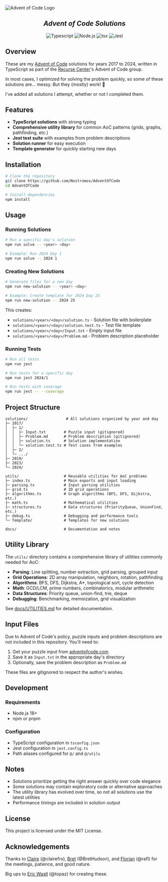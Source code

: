 ![Advent of Code Logo](https://repository-images.githubusercontent.com/112706767/160be980-3b1a-11eb-9dbe-439a40adfa99)
<h2 align="center"><i>Advent of Code Solutions</i></h2>

<p align="center">
  <a>
    <img alt="Typescript" src="https://shields.io/badge/TypeScript-3178C6?logo=TypeScript&logoColor=FFF&style=for-the-badge" />
  </a> 
  <a>
    <img alt="Node.js" src="https://img.shields.io/badge/node.js-339933?style=for-the-badge&logo=Node.js&logoColor=white" />
  </a>
  <a>
    <img alt="tsx" src="https://img.shields.io/static/v1?style=for-the-badge&message=tsx&color=3178C6&logo=tsx&logoColor=FFFFFF&label=" />
  </a>
  <a>
    <img alt="Jest" src="https://img.shields.io/badge/Jest-323330?style=for-the-badge&logo=Jest&logoColor=white" />
  </a>
</p>

## Overview

These are my [Advent of Code](https://adventofcode.com/) solutions for years 2017 to 2024, written in TypeScript as part of the [Recurse Center](https://recurse.com/)'s Advent of Code group.

In most cases, I optimized for solving the problem quickly, so some of these solutions are... messy. But they (mostly) work! 🎄

I've added all solutions I attempt, whether or not I completed them.

## Features

- **TypeScript solutions** with strong typing
- **Comprehensive utility library** for common AoC patterns (grids, graphs, pathfinding, etc.)
- **Jest test suite** with examples from problem descriptions
- **Solution runner** for easy execution
- **Template generator** for quickly starting new days

## Installation

```bash
# Clone the repository
git clone https://github.com/Nostromos/AdventOfCode
cd AdventOfCode

# Install dependencies
npm install
```

## Usage

### Running Solutions

```bash
# Run a specific day's solution
npm run solve -- <year> <day>

# Example: Run 2024 Day 1
npm run solve -- 2024 1
```

### Creating New Solutions

```bash
# Generate files for a new day
npm run new-solution -- <year> <day>

# Example: Create template for 2024 Day 25
npm run new-solution -- 2024 25
```

This creates:
- `solutions/<year>/<day>/solution.ts` - Solution file with boilerplate
- `solutions/<year>/<day>/solution.test.ts` - Test file template
- `solutions/<year>/<day>/Input.txt` - Empty input file
- `solutions/<year>/<day>/Problem.md` - Problem description placeholder

### Running Tests

```bash
# Run all tests
npm run jest

# Run tests for a specific day
npm run jest 2024/1

# Run tests with coverage
npm run jest -- --coverage
```

## Project Structure

```
solutions/                 # All solutions organized by year and day
├─ 2017/                  
│  ├─ 1/                  
│  │  ├─ Input.txt        # Puzzle input (gitignored)
│  │  ├─ Problem.md       # Problem description (gitignored)
│  │  ├─ solution.ts      # Solution implementation
│  │  └─ solution.test.ts # Test cases from examples
│  ├─ 2/
│  └─ .../
├─ 2019/
├─ 2023/
└─ 2024/

utils/                    # Reusable utilities for AoC problems
├─ index.ts               # Main exports and input loading
├─ parsing.ts             # Input parsing utilities
├─ grid.ts                # 2D grid operations
├─ algorithms.ts          # Graph algorithms (BFS, DFS, Dijkstra, etc.)
├─ math.ts                # Mathematical utilities
├─ structures.ts          # Data structures (PriorityQueue, UnionFind, etc.)
├─ debug.ts               # Debugging and performance tools
└─ Template/              # Templates for new solutions

docs/                     # Documentation and notes
```

## Utility Library

The `utils/` directory contains a comprehensive library of utilities commonly needed for AoC:

- **Parsing**: Line splitting, number extraction, grid parsing, grouped input
- **Grid Operations**: 2D array manipulation, neighbors, rotation, pathfinding
- **Algorithms**: BFS, DFS, Dijkstra, A*, topological sort, cycle detection
- **Math**: GCD/LCM, prime numbers, combinatorics, modular arithmetic
- **Data Structures**: Priority queue, union-find, trie, deque
- **Debugging**: Benchmarking, memoization, grid visualization

See [docs/UTILITIES.md](utils/UTILITIES.md) for detailed documentation.

## Input Files

Due to Advent of Code's policy, puzzle inputs and problem descriptions are not included in this repository. You'll need to:

1. Get your puzzle input from [adventofcode.com](https://adventofcode.com)
2. Save it as `Input.txt` in the appropriate day's directory
3. Optionally, save the problem description as `Problem.md`

These files are gitignored to respect the author's wishes.

## Development

### Requirements

- Node.js 18+ 
- npm or pnpm

### Configuration

- TypeScript configuration in `tsconfig.json`
- Jest configuration in `jest.config.ts`
- Path aliases configured for `@/` and `@/utils`

## Notes

- Solutions prioritize getting the right answer quickly over code elegance
- Some solutions may contain exploratory code or alternative approaches
- The utility library has evolved over time, so not all solutions use the latest utilities
- Performance timings are included in solution output

## License

This project is licensed under the MIT License.

## Acknowledgements

Thanks to [Claire](https://github.com/clairefro) (@clairefro), [Bret](https://github.com/BretHudson) (@BretHudson), and [Florian](https://github.com/rafl) (@rafl) for the meetings, patience, and good nature.

Big ups to [Eric Wastl](https://github.com/topaz) (@topaz) for creating these. 